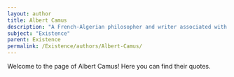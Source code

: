 ```yaml
---
layout: author
title: Albert Camus
description: "A French-Algerian philosopher and writer associated with existentialism and absurdism, best known for his novels 'The Stranger' and his essay 'The Myth of Sisyphus' where he discusses the human condition."
subject: "Existence"
parent: Existence
permalink: /Existence/authors/Albert-Camus/
---
```


Welcome to the page of Albert Camus! Here you can find their quotes.
